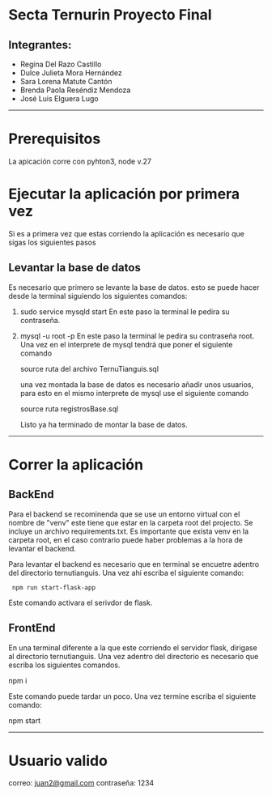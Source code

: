 # Secta Ternurin Proyecto Final

## Integrantes:

- Regina Del Razo Castillo
- Dulce Julieta Mora Hernández
- Sara Lorena Matute Cantón
- Brenda Paola Reséndiz Mendoza
- José Luis Elguera Lugo
---------------------------------------------------------------------------------------------------------------------------

# Prerequisitos 
La apicación corre con pyhton3, node v.27

# Ejecutar la aplicación por primera vez 

Si es a primera vez que estas corriendo la aplicación es necesario que sigas los siguientes pasos 

## Levantar la base de datos

Es necesario que primero se levante la base de datos.
esto se puede hacer desde la terminal siguiendo los siguientes comandos:
 1. sudo service mysqld start
   En este paso la terminal le pedira su contraseña. 
 2. mysql -u root -p
    En este paso la terminal le pedira su contraseña root.
    Una vez en el interprete de mysql tendrá que poner el siguiente comando

    source  ruta del archivo  TernuTianguis.sql 

    una vez montada la base de datos es necesario añadir unos usuarios, para esto en el mismo interprete de mysql use el siguiente comando

    source  ruta registrosBase.sql 

    Listo ya ha terminado de montar la base de datos.
----------------------------------------------------------------------------------------------------------------------------------
# Correr la aplicación 

## BackEnd

Para el backend se recominenda que se use un entorno virtual con el nombre de "venv" este tiene que estar en la carpeta root del projecto. Se incluye un archivo requirements.txt. Es importante que exista venv en la carpeta root, en el caso contrario puede haber problemas a la hora de levantar el backend.

Para levantar el backend es necesario que en terminal se encuetre adentro del directorio ternutianguis. Una vez ahi escriba el siguiente comando:

     npm run start-flask-app
     
Este comando activara el serivdor de flask.

## FrontEnd
En una terminal diferente a la que este corriendo el servidor flask, dirigase al directorio ternutianguis. Una vez adentro del directorio es necesario que escriba los siguientes comandos.

  npm i 
  
Este comando puede tardar un poco. Una vez termine escriba el siguiente comando:

npm start 

-----------------------------------------------------------------------------------------------------------------------------------------------------------------------
# Usuario valido 
correo: juan2@gmail.com 
contraseña: 1234






